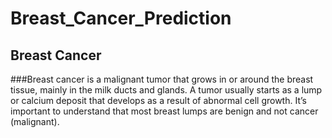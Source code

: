 # Breast_Cancer_Prediction
## Breast Cancer
###Breast cancer is a malignant tumor that grows in or around the breast tissue, mainly in the milk ducts and glands. A tumor usually starts as a lump or calcium deposit that develops as a result of abnormal cell growth.
It’s important to understand that most breast lumps are benign and not cancer (malignant).
